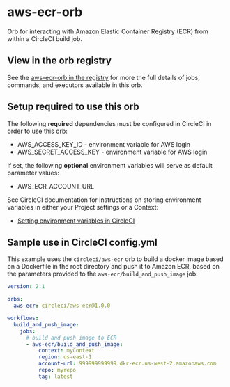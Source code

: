 # aws-ecr-orb
Orb for interacting with Amazon Elastic Container Registry (ECR) from within a
CircleCI build job.

## View in the orb registry
See the [aws-ecr-orb in the registry](https://circleci.com/orbs/registry/orb/circleci/aws-ecr)
for more the full details of jobs, commands, and executors available in this
orb.

## Setup required to use this orb
The following **required** dependencies must be configured in CircleCI in order to use this orb:
* AWS_ACCESS_KEY_ID - environment variable for AWS login
* AWS_SECRET_ACCESS_KEY - environment variable for AWS login

If set, the following **optional** environment variables will serve as default
parameter values:
* AWS_ECR_ACCOUNT_URL

See CircleCI documentation for instructions on storing environment variables
in either your Project settings or a Context:
* [Setting environment variables in CircleCI](https://circleci.com/docs/2.0/env-vars)

## Sample use in CircleCI config.yml
This example uses the `circleci/aws-ecr` orb to build a docker image based on
a Dockerfile in the root directory and push it to Amazon ECR,
based on the parameters provided to the `aws-ecr/build_and_push_image` job:

```yaml
version: 2.1

orbs:
  aws-ecr: circleci/aws-ecr@1.0.0

workflows:
  build_and_push_image:
    jobs:
      # build and push image to ECR
      - aws-ecr/build_and_push_image:
          context: myContext
		  region: us-east-1
          account-url: 999999999999.dkr-ecr.us-west-2.amazonaws.com
          repo: myrepo
          tag: latest
```

